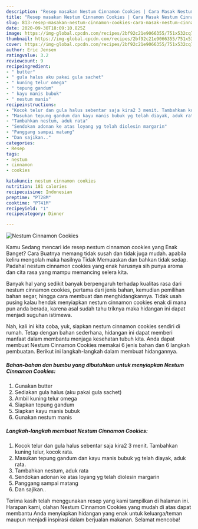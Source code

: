 ```yaml
---
description: "Resep masakan Nestum Cinnamon Cookies | Cara Masak Nestum Cinnamon Cookies Yang Enak Dan Lezat"
title: "Resep masakan Nestum Cinnamon Cookies | Cara Masak Nestum Cinnamon Cookies Yang Enak Dan Lezat"
slug: 813-resep-masakan-nestum-cinnamon-cookies-cara-masak-nestum-cinnamon-cookies-yang-enak-dan-lezat
date: 2020-09-30T18:09:10.825Z
image: https://img-global.cpcdn.com/recipes/2bf92c21e9066355/751x532cq70/nestum-cinnamon-cookies-foto-resep-utama.jpg
thumbnail: https://img-global.cpcdn.com/recipes/2bf92c21e9066355/751x532cq70/nestum-cinnamon-cookies-foto-resep-utama.jpg
cover: https://img-global.cpcdn.com/recipes/2bf92c21e9066355/751x532cq70/nestum-cinnamon-cookies-foto-resep-utama.jpg
author: Eric Jensen
ratingvalue: 3.2
reviewcount: 9
recipeingredient:
- " butter"
- " gula halus aku pakai gula sachet"
- " kuning telur omega"
- " tepung gandum"
- " kayu manis bubuk"
- " nestum manis"
recipeinstructions:
- "Kocok telur dan gula halus sebentar saja kira2 3 menit. Tambahkan kuning telur, kocok rata."
- "Masukan tepung gandum dan kayu manis bubuk yg telah diayak, aduk rata."
- "Tambahkan nestum, aduk rata"
- "Sendokan adonan ke atas loyang yg telah diolesin margarin"
- "Panggang sampai matang"
- "Dan sajikan.."
categories:
- Resep
tags:
- nestum
- cinnamon
- cookies

katakunci: nestum cinnamon cookies 
nutrition: 181 calories
recipecuisine: Indonesian
preptime: "PT28M"
cooktime: "PT41M"
recipeyield: "1"
recipecategory: Dinner

---
```



![Nestum Cinnamon Cookies](https://img-global.cpcdn.com/recipes/2bf92c21e9066355/751x532cq70/nestum-cinnamon-cookies-foto-resep-utama.jpg)

Kamu Sedang mencari ide resep nestum cinnamon cookies yang Enak Banget? Cara Buatnya memang tidak susah dan tidak juga mudah. apabila keliru mengolah maka hasilnya Tidak Memuaskan dan bahkan tidak sedap. Padahal nestum cinnamon cookies yang enak harusnya sih punya aroma dan cita rasa yang mampu memancing selera kita.

Banyak hal yang sedikit banyak berpengaruh terhadap kualitas rasa dari nestum cinnamon cookies, pertama dari jenis bahan, kemudian pemilihan bahan segar, hingga cara membuat dan menghidangkannya. Tidak usah pusing kalau hendak menyiapkan nestum cinnamon cookies enak di mana pun anda berada, karena asal sudah tahu triknya maka hidangan ini dapat menjadi suguhan istimewa.




Nah, kali ini kita coba, yuk, siapkan nestum cinnamon cookies sendiri di rumah. Tetap dengan bahan sederhana, hidangan ini dapat memberi manfaat dalam membantu menjaga kesehatan tubuh kita. Anda dapat membuat Nestum Cinnamon Cookies memakai 6 jenis bahan dan 6 langkah pembuatan. Berikut ini langkah-langkah dalam membuat hidangannya.

<!--inarticleads1-->

##### Bahan-bahan dan bumbu yang dibutuhkan untuk menyiapkan Nestum Cinnamon Cookies:

1. Gunakan  butter
1. Sediakan  gula halus (aku pakai gula sachet)
1. Ambil  kuning telur omega
1. Siapkan  tepung gandum
1. Siapkan  kayu manis bubuk
1. Gunakan  nestum manis




<!--inarticleads2-->

##### Langkah-langkah membuat Nestum Cinnamon Cookies:

1. Kocok telur dan gula halus sebentar saja kira2 3 menit. Tambahkan kuning telur, kocok rata.
1. Masukan tepung gandum dan kayu manis bubuk yg telah diayak, aduk rata.
1. Tambahkan nestum, aduk rata
1. Sendokan adonan ke atas loyang yg telah diolesin margarin
1. Panggang sampai matang
1. Dan sajikan..




Terima kasih telah menggunakan resep yang kami tampilkan di halaman ini. Harapan kami, olahan Nestum Cinnamon Cookies yang mudah di atas dapat membantu Anda menyiapkan hidangan yang enak untuk keluarga/teman maupun menjadi inspirasi dalam berjualan makanan. Selamat mencoba!
